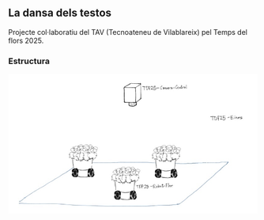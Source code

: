 ## La dansa dels testos

Projecte col·laboratiu del TAV (Tecnoateneu de Vilablareix) pel Temps del flors 2025.

### Estructura
![alt text](TDF25-Estructura.jpg)
